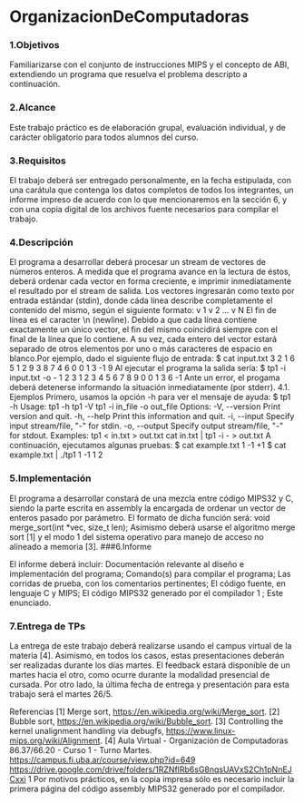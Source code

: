 # OrganizacionDeComputadoras

### 1.Objetivos
Familiarizarse con el conjunto de instrucciones MIPS y el concepto de ABI, extendiendo un
programa que resuelva el problema descripto a continuación.

### 2.Alcance
Este trabajo práctico es de elaboración grupal, evaluación individual, y de carácter obligatorio
para todos alumnos del curso.

### 3.Requisitos
El trabajo deberá ser entregado personalmente, en la fecha estipulada, con una carátula que
contenga los datos completos de todos los integrantes, un informe impreso de acuerdo con lo que
mencionaremos en la sección 6, y con una copia digital de los archivos fuente necesarios para
compilar el trabajo.

### 4.Descripción
El programa a desarrollar deberá procesar un stream de vectores de números enteros. A
medida que el programa avance en la lectura de éstos, deberá ordenar cada vector en forma
creciente, e imprimir inmediatamente el resultado por el stream de salida.
Los vectores ingresarán como texto por entrada estándar (stdin), donde cáda lı́nea describe
completamente el contenido del mismo, según el siguiente formato:
v 1 v 2 ... v N
El fin de lı́nea es el caracter \n (newline). Debido a que cada lı́nea contiene exactamente
un único vector, el fin del mismo coincidirá siempre con el final de la lı́nea que lo contiene. A
su vez, cada entero del vector estará separado de otros elementos por uno o más caracteres de
espacio en blanco.Por ejemplo, dado el siguiente flujo de entrada:
$ cat input.txt
3 2 1
6 5 1 2 9 3 8 7 4
6 0 0 1 3
-1
9
Al ejecutar el programa la salida serı́a:
$ tp1 -i input.txt -o -
1 2 3
1 2 3 4 5 6 7 8 9
0 0 1 3 6
-1
Ante un error, el progama deberá detenerse informando la situación inmediatamente (por
stderr).
4.1.
Ejemplos
Primero, usamos la opción -h para ver el mensaje de ayuda:
$ tp1 -h
Usage:
tp1 -h
tp1 -V
tp1 -i in_file -o out_file
Options:
-V, --version
Print version and quit.
-h, --help
Print this information and quit.
-i, --input
Specify input stream/file, "-" for stdin.
-o, --output
Specify output stream/file, "-" for stdout.
Examples:
tp1 < in.txt > out.txt
cat in.txt | tp1 -i - > out.txt
A continuación, ejecutamos algunas pruebas:
$ cat example.txt
1
-1
+1
$ cat example.txt | ./tp1
1
-1 1
2
### 5.Implementación
El programa a desarrollar constará de una mezcla entre código MIPS32 y C, siendo la parte
escrita en assembly la encargada de ordenar un vector de enteros pasado por parámetro. El
formato de dicha función será:
void merge_sort(int *vec, size_t len);
Asimismo deberá usarse el algoritmo merge sort [1] y el modo 1 del sistema operativo para
manejo de acceso no alineado a memoria [3].
###6.Informe

El informe deberá incluir:
Documentación relevante al diseño e implementación del programa;
Comando(s) para compilar el programa;
Las corridas de prueba, con los comentarios pertinentes;
El código fuente, en lenguaje C y MIPS;
El código MIPS32 generado por el compilador 1 ;
Este enunciado.

### 7.Entrega de TPs
La entrega de este trabajo deberá realizarse usando el campus virtual de la materia [4].
Asimismo, en todos los casos, estas presentaciones deberán ser realizadas durante los dı́as martes.
El feedback estará disponible de un martes hacia el otro, como ocurre durante la modalidad
presencial de cursada.
Por otro lado, la última fecha de entrega y presentación para esta trabajo será el martes
26/5.


Referencias
[1] Merge sort, https://en.wikipedia.org/wiki/Merge_sort.
[2] Bubble sort, https://en.wikipedia.org/wiki/Bubble_sort.
[3] Controlling the kernel unalignment handling via debugfs,
https://www.linux-mips.org/wiki/Alignment.
[4] Aula Virtual - Organización de Computadoras 86.37/66.20 - Curso 1 - Turno Martes.
https://campus.fi.uba.ar/course/view.php?id=649
https://drive.google.com/drive/folders/1RZNflRb6sG8nqsUAVxS2Ch1pNnEJCxxi
1
Por motivos prácticos, en la copia impresa sólo es necesario incluir la primera página del código assembly
MIPS32 generado por el compilador.
